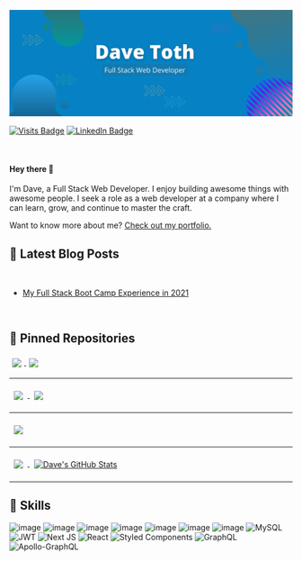 [![Dave's GitHub Banner](./assets/hello.png)](https://portfolio-davetoth77.vercel.app/)

[![Visits Badge](https://badges.pufler.dev/visits/davetoth77/davetoth77)](https://portfolio-davetoth77.vercel.app/)
[![LinkedIn Badge](https://img.shields.io/badge/LinkedIn-Profile-informational?style=flat&logo=linkedin&logoColor=white&color=0D76A8)](https://www.linkedin.com/in/davidtoth77)

<br />

#### Hey there 👋

I'm Dave, a Full Stack Web Developer. I enjoy building awesome things with awesome people. I seek a role as a web developer at a company where I can learn, grow, and continue to master the craft.

Want to know more about me? [Check out my portfolio.](https://portfolio-davetoth77.vercel.app/)

## 📩 Latest Blog Posts

<br>

<!-- BLOG-POST-LIST:START -->

- [My Full Stack Boot Camp Experience in 2021](https://medium.com/@dtoth77/my-full-stack-boot-camp-experience-in-2021-144fe25f1d0e?source=rss-6ba845d9f564------2)
<!-- BLOG-POST-LIST:END -->

<br>

## 📌 Pinned Repositories

<a href="https://github.com/DaveToth77/deep-thoughts">
  <img align="center" style="margin:5px" src="https://github-readme-stats.vercel.app/api/pin/?username=davetoth77&repo=deep-thoughts&title_color=ffffff&text_color=c9cacc&icon_color=4AB197&bg_color=1A2B34" />
</a>

<a href="https://github.com/DaveToth77/MERN-Book-Search">
  <img align="center" style="margin:5px" src="https://github-readme-stats.vercel.app/api/pin/?username=davetoth77&repo=MERN-Book-Search&title_color=ffffff&text_color=c9cacc&icon_color=4AB197&bg_color=1A2B34" />
</a>

<br>
<hr style="padding-top: 5px:">

<a href="https://github.com/brentocracy/kindly">
  <img align="center" style="margin:0.5rem" src="https://github-readme-stats.vercel.app/api/pin/?username=brentocracy&repo=kindly&title_color=ffffff&text_color=c9cacc&icon_color=4AB197&bg_color=1A2B34" />
</a>

<a href="https://github.com/DaveToth77/readme-generator">
  <img align="center" style="margin:0.5rem" src="https://github-readme-stats.vercel.app/api/pin/?username=davetoth77&repo=readme-generator&title_color=ffffff&text_color=c9cacc&icon_color=4AB197&bg_color=1A2B34" />
</a>

<br>
<hr style="padding-top: 5px:">

<a href="https://github.com/DaveToth77/Employee-Tracker">
  <img align="center" style="margin:0.5rem" src="https://github-readme-stats.vercel.app/api/pin/?username=davetoth77&repo=Employee-Tracker&title_color=ffffff&text_color=c9cacc&icon_color=4AB197&bg_color=1A2B34" />
</a>

<br>
<hr style="padding-top: 5px:">

<a href="https://github.com/davetoth77">
  <img align="center" style="margin:0.5rem" src="https://github-readme-stats.vercel.app/api/top-langs/?username=davetoth77&hide=html,css&title_color=ffffff&text_color=c9cacc&icon_color=4AB197&bg_color=1A2B34" />
</a>

<a href="https://github.com/davetoth77">
  <img align="center" style="margin:0.5rem" src="https://github-readme-stats.vercel.app/api?username=davetoth77&show_icons=true&line_height=27&count_private=true&title_color=ffffff&text_color=c9cacc&icon_color=4AB097&bg_color=1A2B34" alt="Dave's GitHub Stats" />
</a>

<br>
<hr style="padding-top: 5px:">

## 💼 Skills

![image](https://img.shields.io/badge/JavaScript-323330?style=for-the-badge&logo=javascript&logoColor=F7DF1E)
![image](https://img.shields.io/badge/Node.js-339933?style=for-the-badge&logo=nodedotjs&logoColor=white)
![image](https://img.shields.io/badge/Jest-C21325?style=for-the-badge&logo=jest&logoColor=white)
![image](https://img.shields.io/badge/jQuery-0769AD?style=for-the-badge&logo=jquery&logoColor=white)
![image](https://img.shields.io/badge/HTML5-E34F26?style=for-the-badge&logo=html5&logoColor=white)
![image](https://img.shields.io/badge/CSS3-1572B6?style=for-the-badge&logo=css3&logoColor=white)
![image](https://img.shields.io/badge/Express.js-000000?style=for-the-badge&logo=express&logoColor=white)
![MySQL](https://img.shields.io/badge/mysql-%2300f.svg?style=for-the-badge&logo=mysql&logoColor=white)
![JWT](https://img.shields.io/badge/JWT-black?style=for-the-badge&logo=JSON%20web%20tokens)
![Next JS](https://img.shields.io/badge/Next-black?style=for-the-badge&logo=next.js&logoColor=white)
![React](https://img.shields.io/badge/react-%2320232a.svg?style=for-the-badge&logo=react&logoColor=%2361DAFB)
![Styled Components](https://img.shields.io/badge/styled--components-DB7093?style=for-the-badge&logo=styled-components&logoColor=white)
![GraphQL](https://img.shields.io/badge/-GraphQL-E10098?style=for-the-badge&logo=graphql&logoColor=white)
![Apollo-GraphQL](https://img.shields.io/badge/-ApolloGraphQL-311C87?style=for-the-badge&logo=apollo-graphql)

